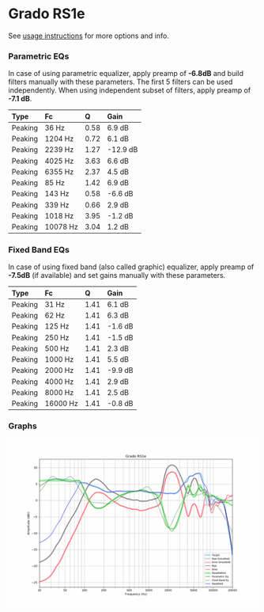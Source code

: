 # Grado RS1e
See [usage instructions](https://github.com/jaakkopasanen/AutoEq#usage) for more options and info.

### Parametric EQs
In case of using parametric equalizer, apply preamp of **-6.8dB** and build filters manually
with these parameters. The first 5 filters can be used independently.
When using independent subset of filters, apply preamp of **-7.1 dB**.

| Type    | Fc       |    Q | Gain     |
|:--------|:---------|:-----|:---------|
| Peaking | 36 Hz    | 0.58 | 6.9 dB   |
| Peaking | 1204 Hz  | 0.72 | 6.1 dB   |
| Peaking | 2239 Hz  | 1.27 | -12.9 dB |
| Peaking | 4025 Hz  | 3.63 | 6.6 dB   |
| Peaking | 6355 Hz  | 2.37 | 4.5 dB   |
| Peaking | 85 Hz    | 1.42 | 6.9 dB   |
| Peaking | 143 Hz   | 0.58 | -6.6 dB  |
| Peaking | 339 Hz   | 0.66 | 2.9 dB   |
| Peaking | 1018 Hz  | 3.95 | -1.2 dB  |
| Peaking | 10078 Hz | 3.04 | 1.2 dB   |

### Fixed Band EQs
In case of using fixed band (also called graphic) equalizer, apply preamp of **-7.5dB**
(if available) and set gains manually with these parameters.

| Type    | Fc       |    Q | Gain    |
|:--------|:---------|:-----|:--------|
| Peaking | 31 Hz    | 1.41 | 6.1 dB  |
| Peaking | 62 Hz    | 1.41 | 6.3 dB  |
| Peaking | 125 Hz   | 1.41 | -1.6 dB |
| Peaking | 250 Hz   | 1.41 | -1.5 dB |
| Peaking | 500 Hz   | 1.41 | 2.3 dB  |
| Peaking | 1000 Hz  | 1.41 | 5.5 dB  |
| Peaking | 2000 Hz  | 1.41 | -9.9 dB |
| Peaking | 4000 Hz  | 1.41 | 2.9 dB  |
| Peaking | 8000 Hz  | 1.41 | 2.5 dB  |
| Peaking | 16000 Hz | 1.41 | -0.8 dB |

### Graphs
![](./Grado%20RS1e.png)